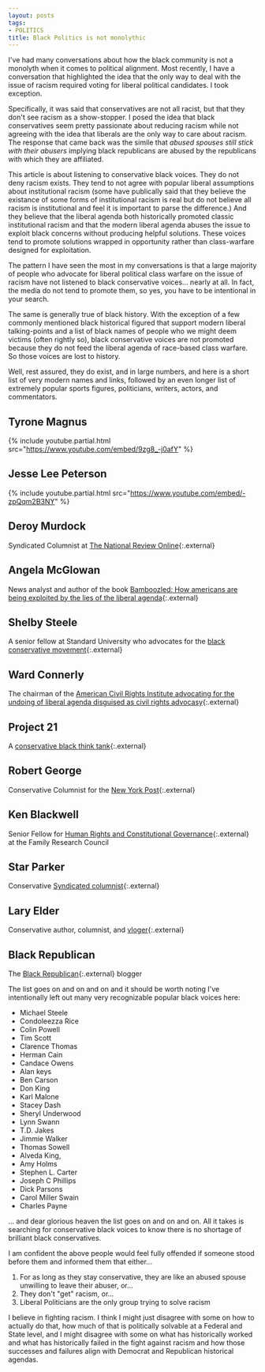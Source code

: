```yaml
---
layout: posts
tags:
- POLITICS
title: Black Politics is not monolythic
---
```

I've had many conversations about how the black community is not a monolyth when it comes to political alignment. Most recently, I have a conversation that highlighted the idea that the only way to deal with the issue of racism required voting for liberal political candidates. I took exception.

Specifically, it was said that conservatives are not all racist, but that they don't see racism as a show-stopper. I posed the idea that black conservatives seem pretty passionate about reducing racism while not agreeing with the idea that liberals are the only way to care about racism. The response that came back was the simile that _abused spouses still stick with their abusers_ implying black republicans are abused by the republicans with which they are affiliated.

This article is about listening to conservative black voices. They do not deny racism exists. They tend to not agree with popular liberal assumptions about institutional racism (some have publically said that they believe the existance of some forms of institutional racism is real but do not believe all racism is institutional and feel it is important to parse the difference.) And they believe that the liberal agenda both historically promoted classic institutional racism and that the modern liberal agenda abuses the issue to exploit black concerns without producing helpful solutions. These voices tend to promote solutions wrapped in opportunity rather than class-warfare designed for exploitation.

The pattern I have seen the most in my conversations is that a large majority of people who advocate for liberal political class warfare on the issue of racism have not listened to black conservative voices... nearly at all. In fact, the media do not tend to promote them, so yes, you have to be intentional in your search. 

The same is generally true of black history. With the exception of a few commonly mentioned black historical figured that support modern liberal talking-points and a list of black names of people who we might deem victims (often rightly so), black conservative voices are not promoted because they do not feed the liberal agenda of race-based class warfare. So those voices are lost to history.

Well, rest assured, they do exist, and in large numbers, and here is a short list of very modern names and links, followed by an even longer list of extremely popular sports figures, politicians, writers, actors, and commentators.

## Tyrone Magnus
{% include youtube.partial.html src="https://www.youtube.com/embed/9zg8_-j0afY" %}

## Jesse Lee Peterson
{% include youtube.partial.html src="https://www.youtube.com/embed/-zpQqm2B3NY" %}

## Deroy Murdock
Syndicated Columnist at [The National Review Online](https://www.nationalreview.com/author/deroy-murdock/){:.external}

## Angela McGlowan
News analyst and author of the book [Bamboozled: How americans are being exploited by the lies of the liberal agenda](https://www.amazon.com/Bamboozled-Americans-Exploited-Liberal-Agenda/dp/1595553363){:.external}

## Shelby Steele
A senior fellow at Standard University who advocates for the [black conservative movement](https://www.msn.com/en-us/news/us/truly-brave-people-shelby-steele-says-rise-of-black-conservatives-will-shape-the-countrys-future/ar-BB199Ef4){:.external}

## Ward Connerly
The chairman of the [American Civil Rights Institute advocating for the undoing of liberal agenda disguised as civil rights advocasy](https://www.hoover.org/profiles/ward-connerly){:.external}

## Project 21
A [conservative black think tank](https://nationalcenter.org/project21/){:.external}

## Robert George
Conservative Columnist for the [New York Post](https://nypost.com/author/robert-george/){:.external}

## Ken Blackwell
Senior Fellow for [Human Rights and Constitutional Governance](https://www.frc.org/ken-blackwell){:.external} at the Family Research Council

## Star Parker
Conservative [Syndicated columnist](http://starparker.com/column){:.external}

## Lary Elder
Conservative author, columnist, and [vloger](https://www.youtube.com/channel/UCZmkvHLQu76lYbW1w9FoGzQ){:.external}

## Black Republican
The [Black Republican](https://blackrepublican.blogspot.com/){:.external} blogger

The list goes on and on and on and it should be worth noting I've intentionally left out many very recognizable popular black voices here: 

* Michael Steele
* Condoleezza Rice
* Colin Powell
* Tim Scott
* Clarence Thomas
* Herman Cain
* Candace Owens
* Alan keys
* Ben Carson
* Don King
* Karl Malone
* Stacey Dash
* Sheryl Underwood
* Lynn Swann
* T.D. Jakes
* Jimmie Walker
* Thomas Sowell
* Alveda King, 
* Amy Holms
* Stephen L. Carter
* Joseph C Phillips
* Dick Parsons
* Carol Miller Swain
* Charles Payne 

... and dear glorious heaven the list goes on and on and on. All it takes is searching for conservative black voices to know there is no shortage of brilliant black conservatives. 

I am confident the above people would feel fully offended if someone stood before them and informed them that either...

1. For as long as they stay conservative, they are like an abused spouse unwilling to leave their abuser, or...
2. They don't "get" racism, or...
3. Liberal Politicians are the only group trying to solve racism

I believe in fighting racism. I think I might just disagree with some on how to actually do that, how much of that is politically solvable at a Federal and State level, and I might disagree with some on what has historically worked and what has historically failed in the fight against racism and how those successes and failures align with Democrat and Republican historical agendas.